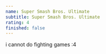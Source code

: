 ```yaml
---
name: Super Smash Bros. Ultimate
subtitle: Super Smash Bros. Ultimate
rating: 4
finished: false
---
```


i cannot do fighting games :4
